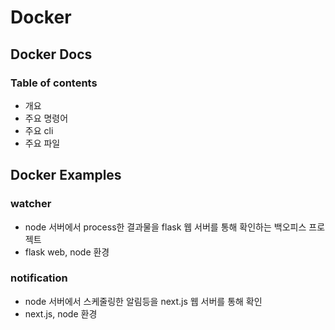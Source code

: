 # Docker

## Docker Docs

### Table of contents

- 개요
- 주요 명령어
- 주요 cli
- 주요 파일

## Docker Examples

### watcher

- node 서버에서 process한 결과물을 flask 웹 서버를 통해 확인하는 백오피스 프로젝트
- flask web, node 환경

### notification

- node 서버에서 스케줄링한 알림등을 next.js 웹 서버를 통해 확인
- next.js, node 환경
